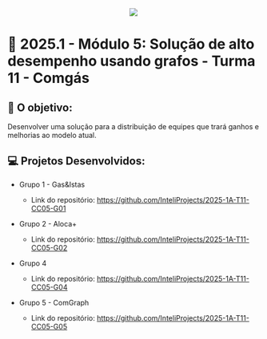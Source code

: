 <div align="center">
    <img src="https://www.google.com/imgres?q=comgas&imgurl=https%3A%2F%2Fplay-lh.googleusercontent.com%2FUlMXMtnO__V29vhZGfD33_tEKrAGaoEDEfotUTlMRgpIEiunInBIlQHFOKWNidT08-g&imgrefurl=https%3A%2F%2Fplay.google.com%2Fstore%2Fapps%2Fdetails%3Fid%3Dcom.comgas.virtual%26hl%3Dpt_BR&docid=wWF8M2AlxmcaEM&tbnid=mr5ss51YAghoXM&vet=12ahUKEwjC26zB-8KNAxUmD7kGHfAqAaMQM3oECBYQAA..i&w=512&h=512&hcb=2&ved=2ahUKEwjC26zB-8KNAxUmD7kGHfAqAaMQM3oECBYQAA">
</div>


# 🙋 2025.1  - Módulo 5: Solução de alto desempenho usando grafos - Turma 11 - Comgás


## 🎯 O objetivo:
Desenvolver uma solução para a distribuição de equipes que trará ganhos e melhorias ao modelo atual.

## 💻 Projetos Desenvolvidos: 

- Grupo 1 - Gas&Istas
  - Link do repositório: https://github.com/InteliProjects/2025-1A-T11-CC05-G01

- Grupo 2 - Aloca+
  - Link do repositório: https://github.com/InteliProjects/2025-1A-T11-CC05-G02

- Grupo 4 
  - Link do repositório: https://github.com/InteliProjects/2025-1A-T11-CC05-G04

- Grupo 5 - ComGraph
  - Link do repositório: https://github.com/InteliProjects/2025-1A-T11-CC05-G05
